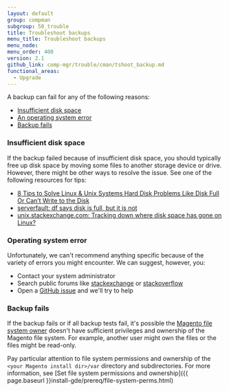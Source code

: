 ```yaml
---
layout: default
group: compman
subgroup: 50_trouble
title: Troubleshoot backups
menu_title: Troubleshoot backups
menu_node:
menu_order: 400
version: 2.1
github_link: comp-mgr/trouble/cman/tshoot_backup.md
functional_areas:
  - Upgrade
---
```


A backup can fail for any of the following reasons:

*	<a href="#trouble-backup-space">Insufficient disk space</a>
*	<a href="#trouble-backup-os">An operating system error</a>
*	<a href="#trouble-backup-all">Backup fails</a>

<h3 id="trouble-backup-space">Insufficient disk space</h3>
If the backup failed because of insufficient disk space, you should typically free up disk space by moving some files to another storage device or drive. However, there might be other ways to resolve the issue. See one of the following resources for tips:

*	<a href="http://www.cyberciti.biz/datacenter/linux-unix-bsd-osx-cannot-write-to-hard-disk" target="_blank">8 Tips to Solve Linux & Unix Systems Hard Disk Problems Like Disk Full Or Can’t Write to the Disk</a>
*	<a href="http://serverfault.com/questions/315181/df-says-disk-is-full-but-it-is-not" target="_blank">serverfault: df says disk is full, but it is not</a>
*	<a href="http://unix.stackexchange.com/questions/125429/tracking-down-where-disk-space-has-gone-on-linux" target="_blank">unix.stackexchange.com: Tracking down where disk space has gone on Linux? </a>

<h3 id="trouble-backup-os">Operating system error</h3>
Unfortunately, we can't recommend anything specific because of the variety of errors you might encounter. We can suggest, however, you:

*	Contact your system administrator
*	Search public forums like <a href="http://unix.stackexchange.com" target="_blank">stackexchange</a> or <a href="http://stackoverflow.com" target="_blank">stackoverflow</a>
*	Open a <a href="https://github.com/magento/magento2/issues" target="_blank">GitHub issue</a> and we'll try to help

<h3 id="trouble-backup-all">Backup fails</h3>
If the backup fails or if all backup tests fail, it's possible the <a href="{{page.baseurl}}install-gde/prereq/apache-user.html">Magento file system owner</a> doesn't have sufficient privileges and ownership of the Magento file system. For example, another user might own the files or the files might be read-only.

Pay particular attention to file system permissions and ownership of the `<your Magento install dir>/var` directory and subdirectories. For more information, see [Set file system permissions and ownership]({{ page.baseurl }}install-gde/prereq/file-system-perms.html)
